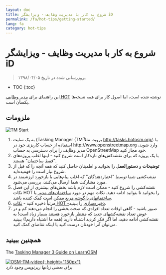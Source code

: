 ```yaml
---
layout: doc
title: شروع به کار با مدیریت وظایف - ویزایشگر iD
permalink: /fa/hot-tips/getting-started/
lang: fa
category: hot-tips
---
```


شروع به کار با مدیریت وظایف - ویزایشگر iD
============

> بروزرسانی شده در تاریخ ۱۳۹۸/۰۴/۰۵  

- TOC
{:toc}

این راهنمای برای [مدیر وظایف HOT](http://tasks.hotosm.org/) نوشته شده است، اما اصول کار برای همه نسخه‌ها یکسان است.  

ملزومات
--------------

![TM Start][]


1. به یک سایت (Tasking Manager (TM بروید، مثلاْ <http://tasks.hotosm.org/>. با استفاده از حساب کاربزی خود در <http://www.openstreetmap.org> وارد شوید، مدیر وظایف را برای دسترسی به حساب OpenStreetMap خود مجاز کنید.  
2. با یک پروژه که برای نقشه‌کش‌های تازه‌کار است شروع کنید - اینها اغلب پروژه‌های "فقط ساختمان" هستند.  
3. **توضیحات** و **دستورالعمل** را بخوانید و اطمینان حاصل کنید که همه آنچه را که قبل از شروع نیاز است را فهمیده‌اید. 
4. نقشه‌کشی شما توسط "اعتباردهندگان" که اغلب پیام‌هایی با بازخورد ارزشمند در مورد مشارکت شما ارسال می‌کنند، بررسی می‌شود.  
5. نقشه‌کشی را شروع کنید - ممکن است لازم باشد بخش‌های بیشتری از این فصل نکات HOT را بخوانید تا بتوانید ادامه دهید. نکات مهم در مورد [ساختمان‌های مدور](/fa/hot-tips/tracing-round-buildings/) یا [ساختمانهای با گوشه مربع](/fa/hot-tips/tracing-rectangular-buildings/) ممکن است کمک کننده باشد.  
6. مرتباْ ذخیره کنید - [نکات HOT -ذخیره‌سازی](/fa/hot-tips/saving/) را ببینید.  
7. صبور باشید - گاهی اوقات تعداد افرادی که صحت‌بخشی را انجام می‌دهند کم و در عوض تعداد نقشه‌کشهای جدید که منتظر بازخورد هستند بسیار زیاد است! به نقشه‌کشی ادامه دهید، اما اگر فکر کردید اشتباه دارید (همه ما اشتباه داریم!) ببینید می‌توان آنرا خودتان درست کنید یا اینکه تقاضای کمک کنید.  



همچنین ببینید  
---------

The [Tasking Manager 3 Guide on LearnOSM](/en/coordination/tasking-manager3/)  

[![OSM-TM-video]{: height="150px"}](https://www.youtube.com/watch?v=_feTGQXLf_M&list=PLb9506_-6FMHZ3nwn9heri3xjQKrSq1hN&index=9 "Humanitarian OpenStreetMap Team - Tasking Manager Tutorial Videos")  
*برای بعضی زبانها زیرنویس وجود دارد*  


[TM Start]:/images/hot-tips/tm_start.gif "Tasking Manager selecting a square and loading into the iD editor"
[keymon]:/images/hot-tips/keymon.png
[OSM-TM-video]: /images/hot-tips/OSM-TM-video.png "Humanitarian OpenStreetMap Team - Tasking Manager Tutorial Videos"